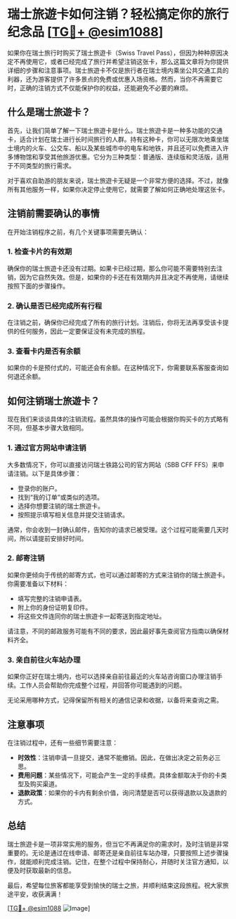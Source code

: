# 瑞士旅遊卡如何注销？轻松搞定你的旅行纪念品 [[TG💪+ @esim1088](https://t.me/s/esim1088)]

如果你在瑞士旅行时购买了瑞士旅遊卡（Swiss Travel Pass），但因为种种原因决定不再使用它，或者已经完成了旅行并希望注销这张卡，那么这篇文章将为你提供详细的步骤和注意事项。瑞士旅遊卡不仅是旅行者在瑞士境内乘坐公共交通工具的利器，还为游客提供了许多景点的免费或优惠入场资格。然而，当你不再需要它时，正确的注销方式不仅能保护你的权益，还能避免不必要的麻烦。

## 什么是瑞士旅遊卡？

首先，让我们简单了解一下瑞士旅遊卡是什么。瑞士旅遊卡是一种多功能的交通卡，适合计划在瑞士进行长时间旅行的人群。持有这种卡，你可以无限次地乘坐瑞士境内的火车、公交车、船以及某些城市中的电车和地铁，并且还可以免费进入许多博物馆和享受其他旅游优惠。它分为三种类型：普通版、连续版和灵活版，适用于不同类型的旅行需求。

对于喜欢自助游的朋友来说，瑞士旅遊卡无疑是一个非常方便的选择。不过，就像所有其他服务一样，如果你决定停止使用它，就需要了解如何正确地处理这张卡。

## 注销前需要确认的事情

在开始注销程序之前，有几个关键事项需要先确认：

### 1. **检查卡片的有效期**
确保你的瑞士旅遊卡还没有过期。如果卡已经过期，那么你可能不需要特别去注销，因为它自然失效。但是，如果你的卡还在有效期内并且决定不再使用，请继续按照下面的步骤操作。

### 2. **确认是否已经完成所有行程**
在注销之前，确保你已经完成了所有的旅行计划。注销后，你将无法再享受该卡提供的任何服务，因此一定要保证没有未完成的旅程。

### 3. **查看卡内是否有余额**
如果你的卡是预付式的，可能还会有余额。在这种情况下，你需要联系客服查询如何退还余额。

## 如何注销瑞士旅遊卡？

现在我们来谈谈具体的注销流程。虽然具体的操作可能会根据你购买卡的方式略有不同，但基本步骤大致相同。

### 1. **通过官方网站申请注销**
大多数情况下，你可以直接访问瑞士铁路公司的官方网站（SBB CFF FFS）来申请注销。以下是具体步骤：
- 登录你的账户。
- 找到“我的订单”或类似的选项。
- 选择你想要注销的瑞士旅遊卡。
- 按照提示填写相关信息并提交注销请求。

通常，你会收到一封确认邮件，告知你的请求已被受理。这个过程可能需要几天时间，所以请提前安排好时间。

### 2. **邮寄注销**
如果你更倾向于传统的邮寄方式，也可以通过邮寄的方式来注销你的瑞士旅遊卡。你需要准备以下材料：
- 填写完整的注销申请表。
- 附上你的身份证明复印件。
- 将这些文件连同你的瑞士旅遊卡一起寄送到指定地址。

请注意，不同的邮政服务可能有不同的要求，因此最好事先查阅官方指南以确保材料齐全。

### 3. **亲自前往火车站办理**
如果你正好在瑞士境内，也可以选择亲自前往最近的火车站咨询窗口办理注销手续。工作人员会帮助你完成整个过程，并回答你可能遇到的问题。

无论采用哪种方式，记得保留所有相关的通信记录和收据，以备将来查询之需。

## 注意事项

在注销过程中，还有一些细节需要注意：

- **时效性**：注销申请一旦提交，通常不能撤销。因此，在做出决定之前务必三思。
- **费用问题**：某些情况下，可能会产生一定的手续费。具体金额取决于你的卡类型及购买渠道。
- **退款政策**：如果你的卡内有剩余价值，询问清楚是否可以获得退款以及退款的方式。

## 总结

瑞士旅遊卡是一项非常实用的服务，但当它不再满足你的需求时，及时注销是非常重要的。无论是通过在线申请、邮寄还是亲自前往车站办理，只要按照上述步骤操作，就能顺利完成注销。记住，在整个过程中保持耐心，并随时关注官方通知，以便及时获取最新的信息。

最后，希望每位旅客都能享受到愉快的瑞士之旅，并顺利结束这段旅程。祝大家旅途平安，收获满满！

[[TG💪+ @esim1088](https://t.me/s/esim1088) ![Image](https://i.postimg.cc/4NQfJmqS/Snipaste-2025-05-13-00-14-12.png)]